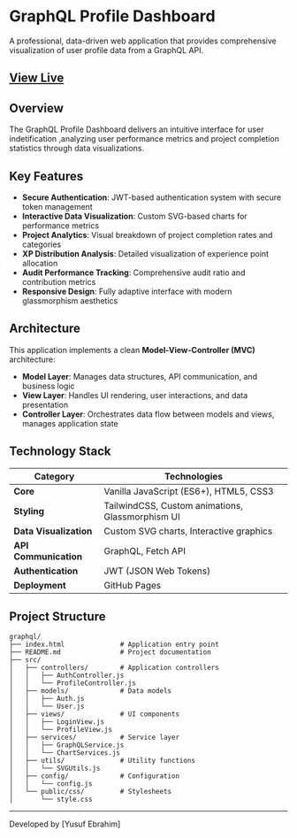 # GraphQL Profile Dashboard

A professional, data-driven web application that provides comprehensive visualization of user profile data from a GraphQL API.

## [View Live ](https://yhubail.github.io/)


## Overview

The GraphQL Profile Dashboard delivers an intuitive interface for  user indetification ,analyzing user performance metrics and project completion statistics through data visualizations.

## Key Features

- **Secure Authentication**: JWT-based authentication system with secure token management
- **Interactive Data Visualization**: Custom SVG-based charts for performance metrics
- **Project Analytics**: Visual breakdown of project completion rates and categories
- **XP Distribution Analysis**: Detailed visualization of experience point allocation
- **Audit Performance Tracking**: Comprehensive audit ratio and contribution metrics
- **Responsive Design**: Fully adaptive interface with modern glassmorphism aesthetics

## Architecture

This application implements a clean **Model-View-Controller (MVC)** architecture:

- **Model Layer**: Manages data structures, API communication, and business logic
- **View Layer**: Handles UI rendering, user interactions, and data presentation
- **Controller Layer**: Orchestrates data flow between models and views, manages application state

## Technology Stack

| Category | Technologies |
|----------|--------------|
| **Core** | Vanilla JavaScript (ES6+), HTML5, CSS3 |
| **Styling** | TailwindCSS, Custom animations, Glassmorphism UI |
| **Data Visualization** | Custom SVG charts, Interactive graphics |
| **API Communication** | GraphQL, Fetch API |
| **Authentication** | JWT (JSON Web Tokens) |
| **Deployment** | GitHub Pages |

## Project Structure

```
graphql/
├── index.html              # Application entry point
├── README.md               # Project documentation
├── src/
│   ├── controllers/        # Application controllers
│   │   ├── AuthController.js
│   │   └── ProfileController.js
│   ├── models/             # Data models
│   │   ├── Auth.js
│   │   └── User.js
│   ├── views/              # UI components
│   │   ├── LoginView.js
│   │   └── ProfileView.js
│   ├── services/           # Service layer
│   │   ├── GraphQLService.js
│   │   └── ChartServices.js
│   ├── utils/              # Utility functions
│   │   └── SVGUtils.js
│   ├── config/             # Configuration
│   │   └── config.js
│   └── public/css/         # Stylesheets
│       └── style.css
```

---

Developed by [Yusuf Ebrahim]
